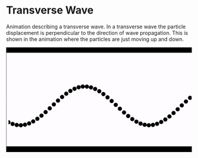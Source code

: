# Transverse Wave
Animation describing a transverse wave. In a transverse wave the particle displacement is perpendicular to the direction of wave propagation. This is shown in the animation where the particles are just moving up and down.

![animation](https://raw.githubusercontent.com/vivek3141/transverse-wave/master/docs/animation.gif)